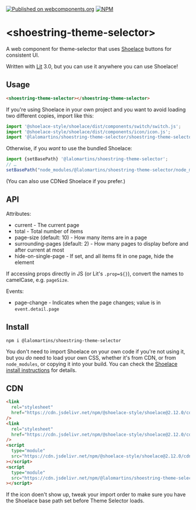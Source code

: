 [![Published on webcomponents.org](https://img.shields.io/badge/webcomponents.org-published-blue.svg)](https://www.webcomponents.org/element/lalomartins/shoestring-theme-selector)
[![NPM](https://nodei.co/npm/@lalomartins/shoestring-theme-selector.png?mini=true)](https://www.npmjs.com/package/@lalomartins/shoestring-theme-selector)

# \<shoestring-theme-selector\>

A web component for theme-selector that uses [Shoelace](https://shoelace.style/) buttons for consistent UI.

Written with [Lit](https://lit.dev/) 3.0, but you can use it anywhere you can use Shoelace!

## Usage

<!--
```
<custom-element-demo>
  <template>
    <link rel="stylesheet" href="https://cdn.jsdelivr.net/npm/@shoelace-style/shoelace@2.12.0/cdn/themes/light.css" />
    <link rel="stylesheet" href="https://cdn.jsdelivr.net/npm/@shoelace-style/shoelace@2.12.0/cdn/themes/dark.css" />
    <script type="module" src="https://cdn.jsdelivr.net/npm/@shoelace-style/shoelace@2.12.0/cdn/shoelace-autoloader.js"></script>
    <script type="module" src="./shoestring-theme-selector.js"></script>
    <shoestring-theme-selector></shoestring-theme-selector>
    <next-code-block></next-code-block>
  </template>
</custom-element-demo>
```
-->

```html
<shoestring-theme-selector></shoestring-theme-selector>
```

If you're using Shoelace in your own project and you want to avoid loading two different copies, import like this:

```js
import '@shoelace-style/shoelace/dist/components/switch/switch.js';
import '@shoelace-style/shoelace/dist/components/icon/icon.js';
import '@lalomartins/shoestring-theme-selector/shoestring-theme-selector.js';
```

Otherwise, if you _want_ to use the bundled Shoelace:

```js
import {setBasePath} '@lalomartins/shoestring-theme-selector';
// …
setBasePath("node_modules/@lalomartins/shoestring-theme-selector/node_modules/@shoelace-style/shoelace/dist/");
```

(You can also use CDNed Shoelace if you prefer.)

## API

Attributes:

- current - The current page
- total - Total number of items
- page-size (default: 10) - How many items are in a page
- surrounding-pages (default: 2) - How many pages to display before and after current at most
- hide-on-single-page - If set, and all items fit in one page, hide the element

If accessing props directly in JS (or Lit's `.prop=${}`), convert the names to camelCase, e.g. `pageSize`.

Events:

- page-change - Indicates when the page changes; value is in `event.detail.page`

## Install

```
npm i @lalomartins/shoestring-theme-selector
```

You don't need to import Shoelace on your own code if you're not using it, but you _do_ need to load your own CSS, whether it's from CDN, or from `node_modules`, or copying it into your build. You can check the [Shoelace install instructions](https://shoelace.style/getting-started/installation) for details.

## CDN

```html
<link
  rel="stylesheet"
  href="https://cdn.jsdelivr.net/npm/@shoelace-style/shoelace@2.12.0/cdn/themes/light.css"
/>
<link
  rel="stylesheet"
  href="https://cdn.jsdelivr.net/npm/@shoelace-style/shoelace@2.12.0/cdn/themes/dark.css"
/>
<script
  type="module"
  src="https://cdn.jsdelivr.net/npm/@shoelace-style/shoelace@2.12.0/cdn/shoelace-autoloader.js"
></script>
<script
  type="module"
  src="https://cdn.jsdelivr.net/npm/@lalomartins/shoestring-theme-selector@1.0.0/cdn/shoestring-theme-selector.js"
></script>
```

If the icon doen't show up, tweak your import order to make sure you have the Shoelace base path set before Theme Selector loads.
